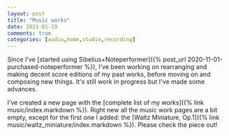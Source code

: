 ```yaml
---
layout: post
title: "Music works"
date: 2021-01-19
comments: true
categories: [audio,home,studio,recording]
---
```


Since I've [started using Sibelius+Noteperformer]({% post_url 2020-11-01-purchased-noteperformer %}), I've been working on rearranging and making decent score editions of my past works, before moving on and composing new things. It's still work in progress but I've made some advances.

I've created a new page with the [complete list of my works]({% link music/index.markdown %}). Right new all the music work pages are a bit empty, except for the first one I added: the [Waltz Miniature, Op.1]({% link music/waltz_miniature/index.markdown %}). Please check the piece out!